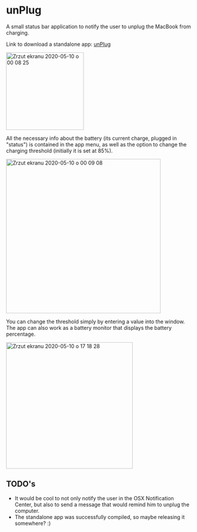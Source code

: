 # unPlug
A small status bar application to notify the user to unplug the MacBook from charging.

Link to download a standalone app: [unPlug](https://github.com/JanuszPXYZ/unPlug/files/4608669/unPlug.zip)

<img width="211" alt="Zrzut ekranu 2020-05-10 o 00 08 25" src="https://user-images.githubusercontent.com/19962689/81486768-6efb6280-9257-11ea-8b65-596e8d7be8e8.png">

All the necessary info about the battery (its current charge, plugged in "status") is contained in the app menu, as well as the option to change the charging threshold (initially it is set at 85%).

<img width="420" alt="Zrzut ekranu 2020-05-10 o 00 09 08" src="https://user-images.githubusercontent.com/19962689/81486791-9baf7a00-9257-11ea-852a-c24e84592734.png">

You can change the threshold simply by entering a value into the window. The app can also work as a battery monitor that displays the battery percentage. 

<img width="344" alt="Zrzut ekranu 2020-05-10 o 17 18 28" src="https://user-images.githubusercontent.com/19962689/81503160-6a2fc080-92e2-11ea-9436-14dae8f5cad8.png">



## TODO's

- It would be cool to not only notify the user in the OSX Notification Center, but also to send a message that would remind him to unplug the computer.
- The standalone app was successfully compiled, so maybe releasing it somewhere? :)
